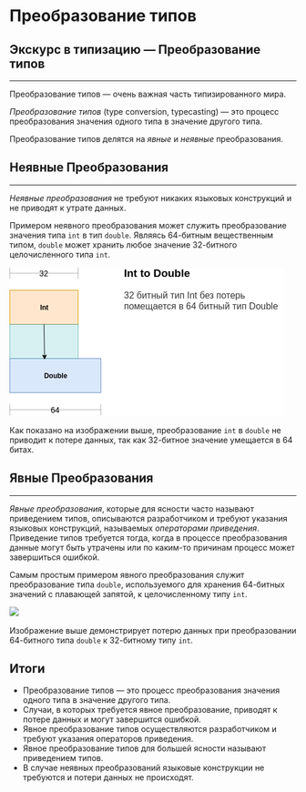# Преобразование типов
## Экскурс в типизацию — Преобразование типов
________________

Преобразование типов — очень важная часть типизированного мира.


*Преобразование типов* (type conversion, typecasting) — это процесс преобразования значения одного типа в значение другого типа.

Преобразование типов делятся на *явные* и *неявные* преобразования.


## Неявные Преобразования
________________

*Неявные преобразования* не требуют никаких языковых конструкций и не приводят к утрате данных.

Примером неявного преобразования может служить преобразование значения типа `int` в тип `double`. Являясь 64-битным вещественным типом, `double` может хранить любое значение 32-битного целочисленного типа `int`.

![](./images/type-conversion-int-to-double.png)

Как показано на изображении выше, преобразование `int` в `double` не приводит к потере данных, так как 32-битное значение умещается в 64 битах.


## Явные Преобразования
________________

*Явные преобразования*, которые для ясности часто называют приведением типов, описываются разработчиком и требуют указания языковых конструкций, называемых *операторами приведения*. Приведение типов требуется тогда, когда в процессе преобразования данные могут быть утрачены или по каким-то причинам процесс может завершиться ошибкой.

Самым простым примером явного преобразования служит преобразование типа `double`, используемого для хранения 64-битных значений с плавающей запятой, к целочисленному типу `int`.

![](/book/images/type-system/type-conversion-double-to-int.png)

Изображение выше демонстрирует потерю данных при преобразовании 64-битного типа `double` к 32-битному типу `int`.


## Итоги

- Преобразование типов — это процесс преобразования значения одного типа в значение другого типа.
- Случаи, в которых требуется явное преобразование, приводят к потере данных и могут завершится ошибкой. 
- Явное преобразование типов осуществляются разработчиком и требуют указания операторов приведения.
- Явное преобразование типов для большей ясности называют приведением типов.
- В случае неявных преобразований языковые конструкции не требуются и потери данных не происходят.

